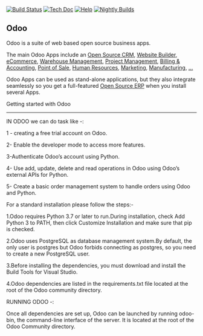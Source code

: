 [![Build Status](https://runbot.odoo.com/runbot/badge/flat/1/master.svg)](https://runbot.odoo.com/runbot)
[![Tech Doc](https://img.shields.io/badge/master-docs-875A7B.svg?style=flat&colorA=8F8F8F)](https://www.odoo.com/documentation/15.0)
[![Help](https://img.shields.io/badge/master-help-875A7B.svg?style=flat&colorA=8F8F8F)](https://www.odoo.com/forum/help-1)
[![Nightly Builds](https://img.shields.io/badge/master-nightly-875A7B.svg?style=flat&colorA=8F8F8F)](https://nightly.odoo.com/)

Odoo
----

Odoo is a suite of web based open source business apps.

The main Odoo Apps include an <a href="https://www.odoo.com/page/crm">Open Source CRM</a>,
<a href="https://www.odoo.com/app/website">Website Builder</a>,
<a href="https://www.odoo.com/app/ecommerce">eCommerce</a>,
<a href="https://www.odoo.com/app/inventory">Warehouse Management</a>,
<a href="https://www.odoo.com/app/project">Project Management</a>,
<a href="https://www.odoo.com/app/accounting">Billing &amp; Accounting</a>,
<a href="https://www.odoo.com/app/point-of-sale-shop">Point of Sale</a>,
<a href="https://www.odoo.com/app/employees">Human Resources</a>,
<a href="https://www.odoo.com/app/social-marketing">Marketing</a>,
<a href="https://www.odoo.com/app/manufacturing">Manufacturing</a>,
<a href="https://www.odoo.com/">...</a>

Odoo Apps can be used as stand-alone applications, but they also integrate seamlessly so you get
a full-featured <a href="https://www.odoo.com">Open Source ERP</a> when you install several Apps.

Getting started with Odoo

-------------------------

IN ODOO we can do task like -:

1 - creating a free trial account on Odoo.

2-  Enable the developer mode to access more features.

3-Authenticate Odoo’s account using Python.

4- Use add, update, delete and read operations in Odoo using Odoo’s external APIs for Python.

5- Create a basic order management system to handle orders using Odoo and Python.



For a standard installation please follow the steps:-

1.Odoo requires Python 3.7 or later to run.During installation, check Add Python 3 to PATH, then click Customize Installation and make sure that pip is checked.

2.Odoo uses PostgreSQL as database management system.By default, the only user is postgres but Odoo forbids connecting as postgres, so you need to create a new PostgreSQL user.

3.Before installing the dependencies, you must download and install the Build Tools for Visual Studio.

4.Odoo dependencies are listed in the requirements.txt file located at the root of the Odoo community directory.

RUNNING ODOO -:

Once all dependencies are set up, Odoo can be launched by running odoo-bin, the command-line interface of the server. It is located at the root of the Odoo Community directory.
